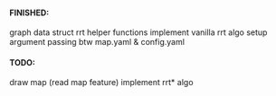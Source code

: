 #### FINISHED:
graph data struct
rrt helper functions
implement vanilla rrt algo
setup argument passing btw map.yaml & config.yaml

#### TODO:
draw map (read map feature)
implement rrt* algo